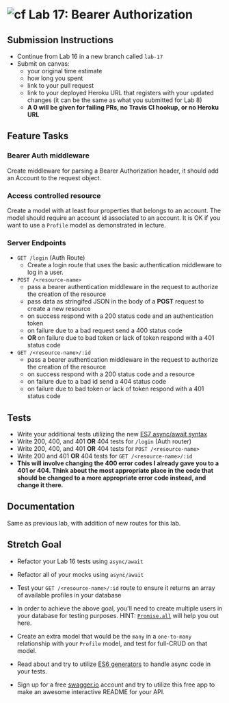 ![cf](https://i.imgur.com/7v5ASc8.png) Lab 17: Bearer Authorization
======

## Submission Instructions
* Continue from Lab 16 in a new branch called `lab-17`
* Submit on canvas:
  * your original time estimate
  * how long you spent
  * link to your pull request
  * link to your deployed Heroku URL that registers with your updated changes (it can be the same as what you submitted for Lab 8)
  * **A 0 will be given for failing PRs, no Travis CI hookup, or no Heroku URL**

## Feature Tasks  

### Bearer Auth middleware 
Create middleware for parsing a Bearer Authorization header, it should add an Account to the request object.

### Access controlled resource 
Create a model with at least four properties that belongs to an account. The model should require an account id associated to an account. It is OK if you want to use a `Profile` model as demonstrated in lecture.

### Server Endpoints
* `GET /login` (Auth Route)
  * Create a login route that uses the basic authentication middleware to log in a user.
* `POST /<resource-name>` 
  * pass a bearer authentication middleware in the request to authorize the creation of the resource
  * pass data as stringifed JSON in the body of a **POST** request to create a new resource
  * on success respond with a 200 status code and an authentication token
  * on failure due to a bad request send a 400 status code
  * **OR** on failure due to bad token or lack of token respond with a 401 status code
* `GET /<resource-name>/:id` 
  * pass a bearer authentication middleware in the request to authorize the creation of the resource
  * on success respond with a 200 status code and a resource
  * on failure due to a bad id send a 404 status code
  * on failure due to bad token or lack of token respond with a 401 status code

## Tests
* Write your additional tests utilizing the new [ES7 async/await syntax](https://javascript.info/async-await)
* Write 200, 400, and 401 **OR** 404 tests for `/login` (Auth router)
* Write 200, 400, and 401 **OR** 404 tests for `POST /<resource-name>`
* Write 200 and 401 **OR** 404 tests for `GET /<resource-name>/:id`
* **This will involve changing the 400 error codes I already gave you to a 401 or 404. Think about the most appropriate place in the code that should be changed to a more appropriate error code instead, and change it there.**

## Documentation
Same as previous lab, with addition of new routes for this lab. 

## Stretch Goal
* Refactor your Lab 16 tests using `async/await`
* Refactor all of your mocks using `async/await`
* Test your  `GET /<resource-name>/:id` route to ensure it returns an array of available profiles in your database 
* In order to achieve the above goal, you'll need to create multiple users in your database for testing purposes. HINT: [`Promise.all`](https://developer.mozilla.org/en-US/docs/Web/JavaScript/Reference/Global_Objects/Promise/all) will help you out here. 

* Create an extra model that would be the `many` in a `one-to-many` relationship with your `Profile` model, and test for full-CRUD on that model. 
* Read about and try to utilize [ES6 generators](https://medium.com/front-end-hacking/modern-javascript-and-asynchronous-programming-generators-yield-vs-async-await-550275cbe433) to handle async code in your tests. 
* Sign up for a free [swagger.io](https://app.swaggerhub.com) account and try to utilize this free app to make an awesome interactive README for your API. 
